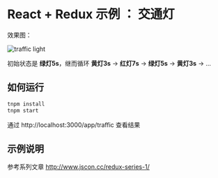 # React + Redux 示例 ： 交通灯

效果图：

![traffic light](http://ww1.sinaimg.cn/large/514b710agw1eyqwamnymsg206808s79o.gif)

初始状态是 **绿灯5s**，继而循环 **黄灯3s** -> **红灯7s** -> **绿灯5s** -> **黄灯3s** -> ...


## 如何运行

```js
tnpm install
tnpm start 

```

通过 http://localhost:3000/app/traffic 查看结果


## 示例说明

参考系列文章 http://www.jscon.cc/redux-series-1/

